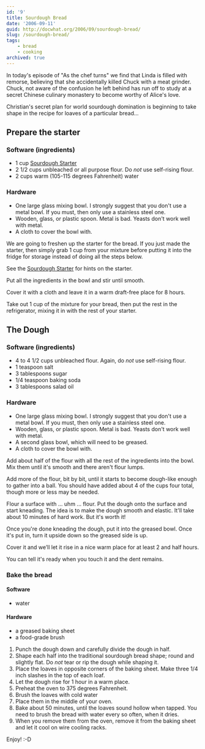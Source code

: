 ```yaml
---
id: '9'
title: Sourdough Bread
date: '2006-09-11'
guid: http://docwhat.org/2006/09/sourdough-bread/
slug: /sourdough-bread/
tags:
    - bread
    - cooking
archived: true
---
```


In today's episode of "As the chef turns" we find that Linda is filled with
remorse, believing that she accidentally killed Chuck with a meat grinder.
Chuck, not aware of the confusion he left behind has run off to study at a
secret Chinese culinary monastery to become worthy of Alice's love.

Christian's secret plan for world sourdough domination is beginning to take
shape in the recipe for loaves of a particular bread...

## Prepare the starter

### Software (ingredients)

-   1 cup [Sourdough Starter](/sourdough-starter)
-   2 1/2 cups unbleached or all purpose flour. Do _not_ use self-rising
    flour.
-   2 cups warm (105-115 degrees Fahrenheit) water

### Hardware

-   One large glass mixing bowl. I strongly suggest that you don't use a metal
    bowl. If you must, then only use a stainless steel one.
-   Wooden, glass, or plastic spoon. Metal is bad. Yeasts don't work well with
    metal.
-   A cloth to cover the bowl with.

We are going to freshen up the starter for the bread. If you just made the
starter, then simply grab 1 cup from your mixture before putting it into the
fridge for storage instead of doing all the steps below.

See the [Sourdough Starter](/sourdough-starter) for hints on the starter.

Put all the ingredients in the bowl and stir until smooth.

Cover it with a cloth and leave it in a warm draft-free place for 8 hours.

Take out 1 cup of the mixture for your bread, then put the rest in the
refrigerator, mixing it in with the rest of your starter.

## The Dough

### Software (ingredients)

-   4 to 4 1/2 cups unbleached flour. Again, do _not_ use self-rising flour.
-   1 teaspoon salt
-   3 tablespoons sugar
-   1/4 teaspoon baking soda
-   3 tablespoons salad oil

### Hardware

-   One large glass mixing bowl. I strongly suggest that you don't use a metal
    bowl. If you must, then only use a stainless steel one.
-   Wooden, glass, or plastic spoon. Metal is bad. Yeasts don't work well with
    metal.
-   A second glass bowl, which will need to be greased.
-   A cloth to cover the bowl with.

Add about half of the flour with all the rest of the ingredients into the
bowl. Mix them until it's smooth and there aren't flour lumps.

Add more of the flour, bit by bit, until it starts to become dough-like enough
to gather into a ball. You should have added about 4 of the cups four total,
though more or less may be needed.

Flour a surface with ... uhm ... flour. Put the dough onto the surface and
start kneading. The idea is to make the dough smooth and elastic. It'll take
about 10 minutes of hard work. But it's worth it!

Once you're done kneading the dough, put it into the greased bowl. Once it's
put in, turn it upside down so the greased side is up.

Cover it and we’ll let it rise in a nice warm place for at least 2 and half
hours.

You can tell it's ready when you touch it and the dent remains.

### Bake the bread

#### Software

-   water

#### Hardware

-   a greased baking sheet
-   a food-grade brush

1.  Punch the dough down and carefully divide the dough in half.
2.  Shape each half into the traditional sourdough bread shape; round and
    slightly flat. Do _not_ tear or rip the dough while shaping it.
3.  Place the loaves in opposite corners of the baking sheet. Make three 1/4
    inch slashes in the top of each loaf.
4.  Let the dough rise for 1 hour in a warm place.
5.  Preheat the oven to 375 degrees Fahrenheit.
6.  Brush the loaves with cold water
7.  Place them in the middle of your oven.
8.  Bake about 50 minutes, until the loaves sound hollow when tapped. You need
    to brush the bread with water every so often, when it dries.
9.  When you remove them from the oven, remove it from the baking sheet and
    let it cool on wire cooling racks.

Enjoy! :-D
